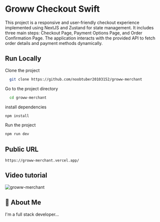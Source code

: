 
# Groww Checkout Swift

This project is a responsive and user-friendly checkout experience implemented using NextJS and Zustand for state management. It includes three main steps: Checkout Page, Payment Options Page, and Order Confirmation Page. The application interacts with the provided API to fetch order details and payment methods dynamically.

## Run Locally

Clone the project

```bash
  git clone https://github.com/noobtuber20103152/groww-merchant
```

Go to the project directory

```bash
  cd groww-merchant
```
install dependencies
```bash
npm install 
```

Run the project
```bash 
npm run dev

```



## Public URL 

```https
https://groww-merchant.vercel.app/
```



## Video tutorial

![groww-merchant](https://github.com/noobtuber20103152/groww-merchant/assets/81584747/3c27bc65-c86d-4adc-a1db-8bf3650ea5ae)


## 🚀 About Me
I'm a full stack developer...
